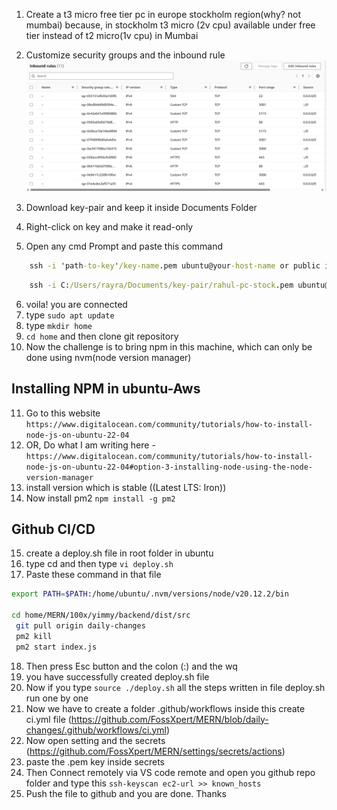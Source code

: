 1. Create a t3 micro free tier pc in europe stockholm region(why? not mumbai) because, in stockholm t3 micro (2v cpu) available under free tier instead of t2 micro(1v cpu) in Mumbai 
2. Customize security groups and the inbound rule
![alt text](images/image1.png)


3. Download key-pair and keep it inside Documents Folder
4. Right-click on key and make it read-only
5. Open any cmd Prompt and paste this command
```bat
    ssh -i 'path-to-key'/key-name.pem ubuntu@your-host-name or public ipv4 address
```
```bat
    ssh -i C:/Users/rayra/Documents/key-pair/rahul-pc-stock.pem ubuntu@ec2-51-20-52-210.eu-north-1.compute.amazonaws.com
```

6. voila! you are connected
7. type `sudo apt update`
8. type `mkdir home`
9. `cd home` and then clone git repository
10. Now the challenge is to bring npm in this machine, which can only be done using nvm(node version manager)

## Installing NPM in ubuntu-Aws

11. Go to this website `https://www.digitalocean.com/community/tutorials/how-to-install-node-js-on-ubuntu-22-04`
12. OR, Do what I am writing here -  `https://www.digitalocean.com/community/tutorials/how-to-install-node-js-on-ubuntu-22-04#option-3-installing-node-using-the-node-version-manager`
13. install version which is stable ((Latest LTS: Iron))
14. Now install pm2 `npm install -g pm2`

## Github CI/CD 
15. create a deploy.sh file in root folder in ubuntu
16. type cd and then type `vi deploy.sh`
17. Paste these command in that file
```bash
export PATH=$PATH:/home/ubuntu/.nvm/versions/node/v20.12.2/bin

cd home/MERN/100x/yimmy/backend/dist/src
 git pull origin daily-changes
 pm2 kill
 pm2 start index.js
```
18. Then press Esc button and the colon (:) and the wq
19. you have successfully created deploy.sh file
20. Now if you type `source ./deploy.sh` all the steps written in file deploy.sh run one by one
21. Now we have to create a folder .github/workflows inside this create ci.yml file (https://github.com/FossXpert/MERN/blob/daily-changes/.github/workflows/ci.yml)
22. Now open setting and the secrets (https://github.com/FossXpert/MERN/settings/secrets/actions)
23. paste the .pem key inside secrets
24. Then Connect remotely via VS code remote and open you github repo folder and type this `ssh-keyscan ec2-url >> known_hosts`
25. Push the file to github and you are done. Thanks